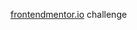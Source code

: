 [frontendmentor.io](https://www.frontendmentor.io/challenges/browser-extension-manager-ui-yNZnOfsMAp) challenge